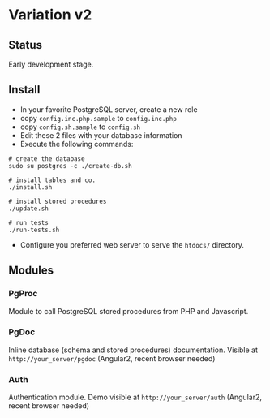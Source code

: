 Variation v2
============
Status
------
Early development stage.

Install
-------
- In your favorite PostgreSQL server, create a new role
- copy `config.inc.php.sample` to `config.inc.php`
- copy `config.sh.sample` to `config.sh`
- Edit these 2 files with your database information
- Execute the following commands:

```shell
# create the database
sudo su postgres -c ./create-db.sh

# install tables and co.
./install.sh

# install stored procedures
./update.sh

# run tests
./run-tests.sh
```

- Configure you preferred web server to serve the `htdocs/` directory.

Modules
-------
### PgProc
Module to call PostgreSQL stored procedures from PHP and Javascript.

### PgDoc
Inline database (schema and stored procedures) documentation. 
Visible at `http://your_server/pgdoc` (Angular2, recent browser needed)

### Auth
Authentication module.
Demo visible at `http://your_server/auth` (Angular2, recent browser needed)
